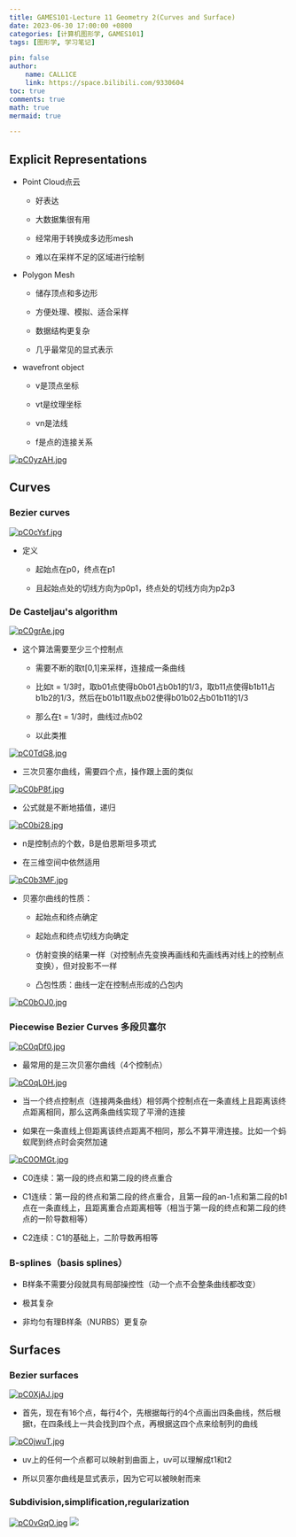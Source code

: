 ```yaml
---
title: GAMES101-Lecture 11 Geometry 2(Curves and Surface)
date: 2023-06-30 17:00:00 +0800
categories: [计算机图形学, GAMES101]
tags: [图形学, 学习笔记]

pin: false
author: 
    name: CALL1CE
    link: https://space.bilibili.com/9330604
toc: true
comments: true
math: true
mermaid: true

---
```


## Explicit Representations

* Point Cloud点云
  
  * 好表达
  
  * 大数据集很有用
  
  * 经常用于转换成多边形mesh
  
  * 难以在采样不足的区域进行绘制

* Polygon Mesh
  
  * 储存顶点和多边形
  
  * 方便处理、模拟、适合采样
  
  * 数据结构更复杂
  
  * 几乎最常见的显式表示

* wavefront object
  
  * v是顶点坐标
  
  * vt是纹理坐标
  
  * vn是法线
  
  * f是点的连接关系

[![pC0yzAH.jpg](https://s1.ax1x.com/2023/06/30/pC0yzAH.jpg)](https://imgse.com/i/pC0yzAH)

## Curves

### Bezier curves

[![pC0cYsf.jpg](https://s1.ax1x.com/2023/06/30/pC0cYsf.jpg)](https://imgse.com/i/pC0cYsf)

* 定义
  
  * 起始点在p0，终点在p1
  
  * 且起始点处的切线方向为p0p1，终点处的切线方向为p2p3

### De Casteljau's algorithm

[![pC0grAe.jpg](https://s1.ax1x.com/2023/06/30/pC0grAe.jpg)](https://imgse.com/i/pC0grAe)

* 这个算法需要至少三个控制点
  
  * 需要不断的取t[0,1]来采样，连接成一条曲线
  
  * 比如t = 1/3时，取b01点使得b0b01占b0b1的1/3，取b11点使得b1b11占b1b2的1/3，然后在b01b11取点b02使得b01b02占b01b11的1/3
  
  * 那么在t = 1/3时，曲线过点b02
  
  * 以此类推

[![pC0TdG8.jpg](https://s1.ax1x.com/2023/06/30/pC0TdG8.jpg)](https://imgse.com/i/pC0TdG8)

* 三次贝塞尔曲线，需要四个点，操作跟上面的类似

[![pC0bP8f.jpg](https://s1.ax1x.com/2023/06/30/pC0bP8f.jpg)](https://imgse.com/i/pC0bP8f)

* 公式就是不断地插值，递归

[![pC0bi28.jpg](https://s1.ax1x.com/2023/06/30/pC0bi28.jpg)](https://imgse.com/i/pC0bi28)

* n是控制点的个数，B是伯恩斯坦多项式

* 在三维空间中依然适用

[![pC0b3MF.jpg](https://s1.ax1x.com/2023/06/30/pC0b3MF.jpg)](https://imgse.com/i/pC0b3MF)

* 贝塞尔曲线的性质：
  
  * 起始点和终点确定
  
  * 起始点和终点切线方向确定
  
  * 仿射变换的结果一样（对控制点先变换再画线和先画线再对线上的控制点变换），但对投影不一样
  
  * 凸包性质：曲线一定在控制点形成的凸包内

[![pC0bOJ0.jpg](https://s1.ax1x.com/2023/06/30/pC0bOJ0.jpg)](https://imgse.com/i/pC0bOJ0)

### Piecewise Bezier Curves 多段贝塞尔

[![pC0qDf0.jpg](https://s1.ax1x.com/2023/06/30/pC0qDf0.jpg)](https://imgse.com/i/pC0qDf0)

* 最常用的是三次贝塞尔曲线（4个控制点）

[![pC0qL0H.jpg](https://s1.ax1x.com/2023/06/30/pC0qL0H.jpg)](https://imgse.com/i/pC0qL0H)

* 当一个终点控制点（连接两条曲线）相邻两个控制点在一条直线上且距离该终点距离相同，那么这两条曲线实现了平滑的连接

* 如果在一条直线上但距离该终点距离不相同，那么不算平滑连接。比如一个蚂蚁爬到终点时会突然加速

[![pC0OMGt.jpg](https://s1.ax1x.com/2023/06/30/pC0OMGt.jpg)](https://imgse.com/i/pC0OMGt)

* C0连续：第一段的终点和第二段的终点重合

* C1连续：第一段的终点和第二段的终点重合，且第一段的an-1点和第二段的b1点在一条直线上，且距离重合点距离相等（相当于第一段的终点和第二段的终点的一阶导数相等）

* C2连续：C1的基础上，二阶导数再相等

### B-splines（basis splines）

* B样条不需要分段就具有局部操控性（动一个点不会整条曲线都改变）

* 极其复杂

* 非均匀有理B样条（NURBS）更复杂

## Surfaces

### Bezier surfaces

[![pC0XjAJ.jpg](https://s1.ax1x.com/2023/06/30/pC0XjAJ.jpg)](https://imgse.com/i/pC0XjAJ)

* 首先，现在有16个点，每行4个，先根据每行的4个点画出四条曲线，然后根据t，在四条线上一共会找到四个点，再根据这四个点来绘制列的曲线

[![pC0jwuT.jpg](https://s1.ax1x.com/2023/06/30/pC0jwuT.jpg)](https://imgse.com/i/pC0jwuT)

* uv上的任何一个点都可以映射到曲面上，uv可以理解成t1和t2

* 所以贝塞尔曲线是显式表示，因为它可以被映射而来

### Subdivision,simplification,regularization

[![pC0vGqO.jpg](https://s1.ax1x.com/2023/06/30/pC0vGqO.jpg)](https://imgse.com/i/pC0vGqO)
![](https://www.notion.so/4a0df59c756b440a87f9057b1c1c1729?pvs=4#4e5dbb2ae4c7464b950193f9592ac8e0)
